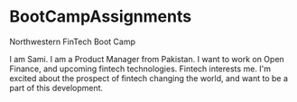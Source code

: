 # BootCampAssignments
Northwestern FinTech Boot Camp

I am Sami. I am a Product Manager from Pakistan. 
I want to work on Open Finance, and upcoming fintech technologies. 
Fintech interests me. I'm excited about the prospect of fintech changing the world, and want to be a part of this development. 